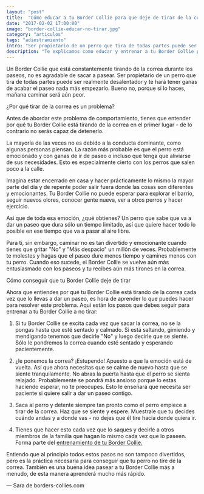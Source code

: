```yaml
---
layout: "post"
title:  "Cómo educar a tu Border Collie para que deje de tirar de la correa"
date: "2017-02-02 17:00:00"
image: "border-collie-educar-no-tirar.jpg"
category: "articulos"
tags: "adiestramiento"
intro: "Ser propietario de un perro que tira de todas partes puede ser realmente desalentador y te hará tener ganas de acabar el paseo nada más empezarlo."
description: "Te explicamos como educar y entrenar a tu Border Collie para enseñarle a que deje de tirar de la correa para que deis un paseo tranquilos y felices"
---
```


Un Border Collie que está constantemente tirando de la correa durante los paseos, no es agradable de sacar a pasear. Ser propietario de un perro que tira de todas partes puede ser realmente desalentador y te hará tener ganas de acabar el paseo nada más empezarlo. Bueno no, porque si lo haces, mañana caminar será aún peor.

¿Por qué tirar de la correa es un problema?

Antes de abordar este problema de comportamiento, tienes que entender por qué tu Border Collie está tirando de la correa en el primer lugar - de lo contrario no serás capaz de detenerlo.

La mayoría de las veces no es debido a la conducta dominante, como algunas personas piensan.
La razón más probable es que el perro está emocionado y con ganas de ir de paseo o incluso que tenga que aliviarse de sus necesidades. Esto es especialmente cierto con los perros que salen poco a la calle.

Imagina estar encerrado en casa y hacer prácticamente lo mismo la mayor parte del día y de repente poder salir fuera donde las cosas son diferentes y emocionantes. Tu Border Collie no puede esperar para explorar el barrio, seguir nuevos olores, conocer gente nueva, ver a otros perros y hacer ejercicio.

Así que de toda esa emoción, ¿qué obtienes? Un perro que sabe que va a dar un paseo que dura sólo un tiempo limitado, así que quiere hacer todo lo posible en ese tiempo que va a  pasar al aire libre.

Para ti, sin embargo, caminar no es tan divertido y emocionante cuando tienes que gritar "No" y "Más despacio" un millón de veces. Probablemente te molestes y hagas que el paseo dure menos tiempo y camines menos con tu perro. Cuando eso sucede, el Border Collie se vuelve aún más entusiasmado con los paseos y tu recibes aún más tirones en la correa.

Cómo conseguir que tu Border Collie deje de tirar

Ahora que entiendes por qué tu Border Collie está tirando de la correa cada vez que lo llevas a dar un paseo, es hora de aprender lo que puedes hacer para resolver este problema. Aquí están los pasos que debes seguir para entrenar a tu Border Collie a no tirar:

1. Si tu Border Collie se excita cada vez que sacar la correa, no se la pongas hasta que esté sentado y calmado. Si está saltando, gimiendo y mendigando tenemos que decirle  "No" y luego decirle que se siente. Sólo le pondremos la correa cuando esté sentado y esperando pacientemente.

2. ¿le ponemos la correa? ¡Estupendo! Apuesto a que la emoción está de vuelta. Así que ahora necesitas que se calme de nuevo hasta que se siente tranquilamente. No abras la puerta hasta que el perro se sienta relajado. Probablemente se pondrá más ansioso porque lo estas haciendo esperar, no te preocupes. Esto le enseñará que necesita ser paciente si quiere salir a dar un paseo contigo.

3. Saca al perro y detente siempre tan pronto como el perro empiece a tirar de la correa. Haz que se siente y espere. Muestrale que tu decides cuándo andas y a donde vas - no dejes que él tire hacia donde quiera ir.

4. Tienes que hacer esto cada vez que lo saques y decirle a otros miembros de la familia que hagan lo mismo cada vez que lo paseen. Forma parte del <a href="{{ site.url }}/como-entrenar-un-cachorro-de-border-collie"> entrenamiento de tu Border Collie.</a>

Entiendo que al principio todos estos pasos no son tampoco divertidos, pero es la práctica necesaria para conseguir que tu perro no tire de la correa. También es una buena idea pasear a tu Border Collie más a menudo, de esta manera aprenderá mucho más rápido.

— Sara de borders-collies.com
